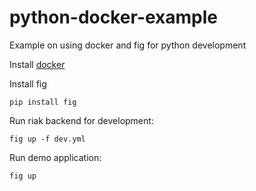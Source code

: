 python-docker-example
=====================

Example on using docker and fig for python development

Install [docker](https://docs.docker.com/installation/)

Install fig

    pip install fig

Run riak backend for development:

    fig up -f dev.yml

Run demo application:

    fig up
